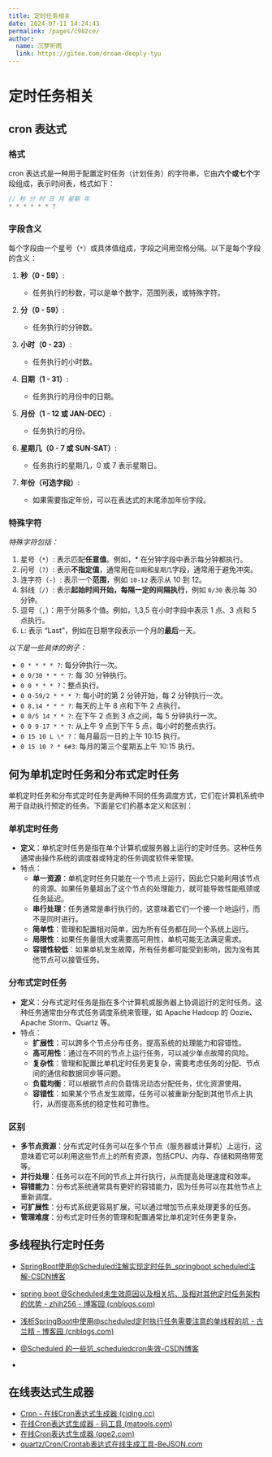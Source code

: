 ```yaml
---
title: 定时任务相关
date: 2024-07-11 14:24:43
permalink: /pages/c982ce/
author: 
  name: 沉梦听雨
  link: https://gitee.com/dream-deeply-tyu
---
```

# 定时任务相关

## cron 表达式

### 格式

cron 表达式是一种用于配置定时任务（计划任务）的字符串，它由**六个或七个**字段组成，表示时间表，格式如下：

```java
// 秒 分 时 日 月 星期 年 
* * * * * * ?
```

### 字段含义

每个字段由一个星号（`*`）或具体值组成，字段之间用空格分隔。以下是每个字段的含义：

1. **秒（0 - 59）**:
   - 任务执行的秒数，可以是单个数字，范围列表，或特殊字符。

2. **分（0 - 59）**:
   - 任务执行的分钟数。

3. **小时（0 - 23）**:
   - 任务执行的小时数。

4. **日期（1 - 31）**:
   - 任务执行的月份中的日期。

5. **月份（1 - 12 或 JAN-DEC）**:
   - 任务执行的月份。

6. **星期几（0 - 7 或 SUN-SAT）**:
   - 任务执行的星期几，0 或 7 表示星期日。

7. **年份（可选字段）**:
   - 如果需要指定年份，可以在表达式的末尾添加年份字段。

### 特殊字符

*特殊字符包括：*

1. 星号（`*`）: 表示匹配**任意值**。例如，* 在分钟字段中表示每分钟都执行。
2. 问号（`?`）: 表示**不指定值**，通常用在`日期`和`星期几`字段，通常用于避免冲突。
3. 连字符（`-`）: 表示一个**范围**，例如 `10-12` 表示从 10 到 12。
4. 斜线（`/`）: 表示**起始时间开始，每隔一定的间隔执行**，例如 `0/30` 表示每 30 分钟。
5. 逗号（`,`）：用于分隔多个值。例如，1,3,5 在小时字段中表示 1 点、3 点和 5 点执行。
6. `L`: 表示 “Last”，例如在日期字段表示一个月的**最后**一天。

*以下是一些具体的例子：*

- `0 * * * * ?`: 每分钟执行一次。
- `0 0/30 * * * ?`: 每 30 分钟执行。
- `0 0 * * * ?`：整点执行。
- `0 0-59/2 * * * ?`: 每小时的第 2 分钟开始，每 2 分钟执行一次。
- `0 8,14 * * * ?`: 每天的上午 8 点和下午 2 点执行。
- `0 0/5 14 * * ?`: 在下午 2 点到 3 点之间，每 5 分钟执行一次。
- `0 0 9-17 * * ?`: 从上午 9 点到下午 5 点，每小时的整点执行。
- `0 15 10 L \* ?`：每月最后一日的上午 10:15 执行。
- `0 15 10 ? * 6#3`: 每月的第三个星期五上午 10:15 执行。



## 何为单机定时任务和分布式定时任务

单机定时任务和分布式定时任务是两种不同的任务调度方式，它们在计算机系统中用于自动执行预定的任务。下面是它们的基本定义和区别：

### 单机定时任务

- **定义**：单机定时任务是指在单个计算机或服务器上运行的定时任务。这种任务通常由操作系统的调度器或特定的任务调度软件来管理。
- 特点：
  - **单一资源**：单机定时任务只能在一个节点上运行，因此它只能利用该节点的资源。如果任务量超出了这个节点的处理能力，就可能导致性能瓶颈或任务延迟。
  - **串行处理**：任务通常是串行执行的，这意味着它们一个接一个地运行，而不是同时进行。
  - **简单性**：管理和配置相对简单，因为所有任务都在同一个系统上运行。
  - **局限性**：如果任务量很大或需要高可用性，单机可能无法满足需求。
  - **容错性较低**：如果单机发生故障，所有任务都可能受到影响，因为没有其他节点可以接管任务。

### 分布式定时任务

- **定义**：分布式定时任务是指在多个计算机或服务器上协调运行的定时任务。这种任务通常由分布式任务调度系统来管理，如 Apache Hadoop 的 Oozie、Apache Storm、Quartz 等。
- 特点：
  - **扩展性**：可以跨多个节点分布任务，提高系统的处理能力和容错性。
  - **高可用性**：通过在不同的节点上运行任务，可以减少单点故障的风险。
  - **复杂性**：管理和配置比单机定时任务更复杂，需要考虑任务的分配、节点间的通信和数据同步等问题。
  - **负载均衡**：可以根据节点的负载情况动态分配任务，优化资源使用。
  - **容错性**：如果某个节点发生故障，任务可以被重新分配到其他节点上执行，从而提高系统的稳定性和可靠性。

### 区别

- **多节点资源**：分布式定时任务可以在多个节点（服务器或计算机）上运行，这意味着它可以利用这些节点上的所有资源，包括CPU、内存、存储和网络带宽等。
- **并行处理**：任务可以在不同的节点上并行执行，从而提高处理速度和效率。
- **容错能力**：分布式系统通常具有更好的容错能力，因为任务可以在其他节点上重新调度。
- **可扩展性**：分布式系统更容易扩展，可以通过增加节点来处理更多的任务。
- **管理难度**：分布式定时任务的管理和配置通常比单机定时任务更复杂。



## 多线程执行定时任务

- [SpringBoot使用@Scheduled注解实现定时任务_springboot scheduled注解-CSDN博客](https://blog.csdn.net/pan_junbiao/article/details/109399280)

- [spring boot @Scheduled未生效原因以及相关坑、及相对其他定时任务架构的优势 - zhjh256 - 博客园 (cnblogs.com)](https://www.cnblogs.com/lightdb/p/9727495.html)
- [浅析SpringBoot中使用@scheduled定时执行任务需要注意的单线程的坑 - 古兰精 - 博客园 (cnblogs.com)](https://www.cnblogs.com/goloving/p/15065200.html)
- [@Scheduled 的一些坑_scheduledcron失效-CSDN博客](https://blog.csdn.net/zmemorys/article/details/105201647)
- 



## 在线表达式生成器

- [Cron - 在线Cron表达式生成器 (ciding.cc)](https://cron.ciding.cc/)
- [在线Cron表达式生成器 - 码工具 (matools.com)](https://www.matools.com/cron/)
- [在线Cron表达式生成器 (qqe2.com)](https://cron.qqe2.com/)
- [quartz/Cron/Crontab表达式在线生成工具-BeJSON.com](https://www.bejson.com/othertools/cron/)